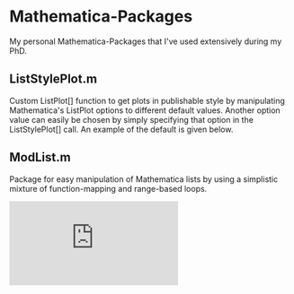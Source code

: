 # Mathematica-Packages

My personal Mathematica-Packages that I've used extensively during my PhD.

## ListStylePlot.m
Custom ListPlot[] function to get plots in publishable style by manipulating Mathematica's ListPlot options to different default values. Another option value can easily be chosen by simply specifying that option in the ListStylePlot[] call. An example of the default is given below.


## ModList.m
Package for easy manipulation of Mathematica lists by using a simplistic mixture of function-mapping and range-based loops.

![alt text](https://github.com/DominikLindorfer/Mathematica-Packages/files/3345991/sample_fig.pdf)
